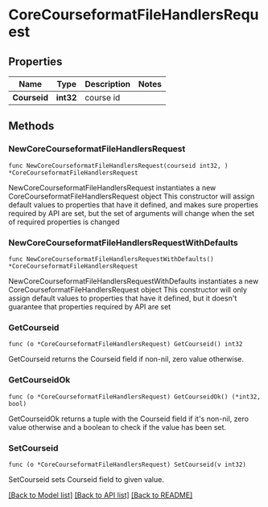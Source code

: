 # CoreCourseformatFileHandlersRequest

## Properties

Name | Type | Description | Notes
------------ | ------------- | ------------- | -------------
**Courseid** | **int32** | course id | 

## Methods

### NewCoreCourseformatFileHandlersRequest

`func NewCoreCourseformatFileHandlersRequest(courseid int32, ) *CoreCourseformatFileHandlersRequest`

NewCoreCourseformatFileHandlersRequest instantiates a new CoreCourseformatFileHandlersRequest object
This constructor will assign default values to properties that have it defined,
and makes sure properties required by API are set, but the set of arguments
will change when the set of required properties is changed

### NewCoreCourseformatFileHandlersRequestWithDefaults

`func NewCoreCourseformatFileHandlersRequestWithDefaults() *CoreCourseformatFileHandlersRequest`

NewCoreCourseformatFileHandlersRequestWithDefaults instantiates a new CoreCourseformatFileHandlersRequest object
This constructor will only assign default values to properties that have it defined,
but it doesn't guarantee that properties required by API are set

### GetCourseid

`func (o *CoreCourseformatFileHandlersRequest) GetCourseid() int32`

GetCourseid returns the Courseid field if non-nil, zero value otherwise.

### GetCourseidOk

`func (o *CoreCourseformatFileHandlersRequest) GetCourseidOk() (*int32, bool)`

GetCourseidOk returns a tuple with the Courseid field if it's non-nil, zero value otherwise
and a boolean to check if the value has been set.

### SetCourseid

`func (o *CoreCourseformatFileHandlersRequest) SetCourseid(v int32)`

SetCourseid sets Courseid field to given value.



[[Back to Model list]](../README.md#documentation-for-models) [[Back to API list]](../README.md#documentation-for-api-endpoints) [[Back to README]](../README.md)


